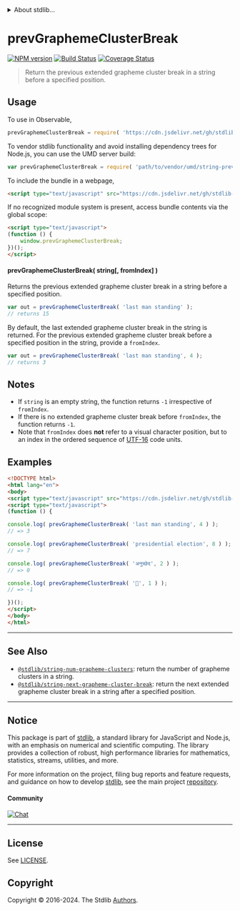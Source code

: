 <!--

@license Apache-2.0

Copyright (c) 2021 The Stdlib Authors.

Licensed under the Apache License, Version 2.0 (the "License");
you may not use this file except in compliance with the License.
You may obtain a copy of the License at

   http://www.apache.org/licenses/LICENSE-2.0

Unless required by applicable law or agreed to in writing, software
distributed under the License is distributed on an "AS IS" BASIS,
WITHOUT WARRANTIES OR CONDITIONS OF ANY KIND, either express or implied.
See the License for the specific language governing permissions and
limitations under the License.

-->


<details>
  <summary>
    About stdlib...
  </summary>
  <p>We believe in a future in which the web is a preferred environment for numerical computation. To help realize this future, we've built stdlib. stdlib is a standard library, with an emphasis on numerical and scientific computation, written in JavaScript (and C) for execution in browsers and in Node.js.</p>
  <p>The library is fully decomposable, being architected in such a way that you can swap out and mix and match APIs and functionality to cater to your exact preferences and use cases.</p>
  <p>When you use stdlib, you can be absolutely certain that you are using the most thorough, rigorous, well-written, studied, documented, tested, measured, and high-quality code out there.</p>
  <p>To join us in bringing numerical computing to the web, get started by checking us out on <a href="https://github.com/stdlib-js/stdlib">GitHub</a>, and please consider <a href="https://opencollective.com/stdlib">financially supporting stdlib</a>. We greatly appreciate your continued support!</p>
</details>

# prevGraphemeClusterBreak

[![NPM version][npm-image]][npm-url] [![Build Status][test-image]][test-url] [![Coverage Status][coverage-image]][coverage-url] <!-- [![dependencies][dependencies-image]][dependencies-url] -->

> Return the previous extended grapheme cluster break in a string before a specified position.

<!-- Section to include introductory text. Make sure to keep an empty line after the intro `section` element and another before the `/section` close. -->

<section class="intro">

</section>

<!-- /.intro -->

<!-- Package usage documentation. -->



<section class="usage">

## Usage

To use in Observable,

```javascript
prevGraphemeClusterBreak = require( 'https://cdn.jsdelivr.net/gh/stdlib-js/string-prev-grapheme-cluster-break@umd/browser.js' )
```

To vendor stdlib functionality and avoid installing dependency trees for Node.js, you can use the UMD server build:

```javascript
var prevGraphemeClusterBreak = require( 'path/to/vendor/umd/string-prev-grapheme-cluster-break/index.js' )
```

To include the bundle in a webpage,

```html
<script type="text/javascript" src="https://cdn.jsdelivr.net/gh/stdlib-js/string-prev-grapheme-cluster-break@umd/browser.js"></script>
```

If no recognized module system is present, access bundle contents via the global scope:

```html
<script type="text/javascript">
(function () {
    window.prevGraphemeClusterBreak;
})();
</script>
```

#### prevGraphemeClusterBreak( string\[, fromIndex] )

Returns the previous extended grapheme cluster break in a string before a specified position.

```javascript
var out = prevGraphemeClusterBreak( 'last man standing' );
// returns 15
```

By default, the last extended grapheme cluster break in the string is returned. For the previous extended grapheme cluster break before a specified position in the string, provide a `fromIndex`.

```javascript
var out = prevGraphemeClusterBreak( 'last man standing', 4 );
// returns 3
```

</section>

<!-- /.usage -->

<!-- Package usage notes. Make sure to keep an empty line after the `section` element and another before the `/section` close. -->

<section class="notes">

## Notes

-   If `string` is an empty string, the function returns `-1` irrespective of `fromIndex`.
-   If there is no extended grapheme cluster break before `fromIndex`, the function returns `-1`.
-   Note that `fromIndex` does **not** refer to a visual character position, but to an index in the ordered sequence of [UTF-16][utf-16] code units.

</section>

<!-- /.notes -->

<!-- Package usage examples. -->

<section class="examples">

## Examples

<!-- eslint no-undef: "error" -->

```html
<!DOCTYPE html>
<html lang="en">
<body>
<script type="text/javascript" src="https://cdn.jsdelivr.net/gh/stdlib-js/string-prev-grapheme-cluster-break@umd/browser.js"></script>
<script type="text/javascript">
(function () {

console.log( prevGraphemeClusterBreak( 'last man standing', 4 ) );
// => 3

console.log( prevGraphemeClusterBreak( 'presidential election', 8 ) );
// => 7

console.log( prevGraphemeClusterBreak( 'अनुच्छेद', 2 ) );
// => 0

console.log( prevGraphemeClusterBreak( '🌷', 1 ) );
// => -1

})();
</script>
</body>
</html>
```

</section>

<!-- /.examples -->

<!-- Section for describing a command-line interface. -->



<!-- Section to include cited references. If references are included, add a horizontal rule *before* the section. Make sure to keep an empty line after the `section` element and another before the `/section` close. -->

<section class="references">

</section>

<!-- /.references -->

<!-- Section for related `stdlib` packages. Do not manually edit this section, as it is automatically populated. -->

<section class="related">

* * *

## See Also

-   <span class="package-name">[`@stdlib/string-num-grapheme-clusters`][@stdlib/string/num-grapheme-clusters]</span><span class="delimiter">: </span><span class="description">return the number of grapheme clusters in a string.</span>
-   <span class="package-name">[`@stdlib/string-next-grapheme-cluster-break`][@stdlib/string/next-grapheme-cluster-break]</span><span class="delimiter">: </span><span class="description">return the next extended grapheme cluster break in a string after a specified position.</span>

</section>

<!-- /.related -->

<!-- Section for all links. Make sure to keep an empty line after the `section` element and another before the `/section` close. -->


<section class="main-repo" >

* * *

## Notice

This package is part of [stdlib][stdlib], a standard library for JavaScript and Node.js, with an emphasis on numerical and scientific computing. The library provides a collection of robust, high performance libraries for mathematics, statistics, streams, utilities, and more.

For more information on the project, filing bug reports and feature requests, and guidance on how to develop [stdlib][stdlib], see the main project [repository][stdlib].

#### Community

[![Chat][chat-image]][chat-url]

---

## License

See [LICENSE][stdlib-license].


## Copyright

Copyright &copy; 2016-2024. The Stdlib [Authors][stdlib-authors].

</section>

<!-- /.stdlib -->

<!-- Section for all links. Make sure to keep an empty line after the `section` element and another before the `/section` close. -->

<section class="links">

[npm-image]: http://img.shields.io/npm/v/@stdlib/string-prev-grapheme-cluster-break.svg
[npm-url]: https://npmjs.org/package/@stdlib/string-prev-grapheme-cluster-break

[test-image]: https://github.com/stdlib-js/string-prev-grapheme-cluster-break/actions/workflows/test.yml/badge.svg?branch=main
[test-url]: https://github.com/stdlib-js/string-prev-grapheme-cluster-break/actions/workflows/test.yml?query=branch:main

[coverage-image]: https://img.shields.io/codecov/c/github/stdlib-js/string-prev-grapheme-cluster-break/main.svg
[coverage-url]: https://codecov.io/github/stdlib-js/string-prev-grapheme-cluster-break?branch=main

<!--

[dependencies-image]: https://img.shields.io/david/stdlib-js/string-prev-grapheme-cluster-break.svg
[dependencies-url]: https://david-dm.org/stdlib-js/string-prev-grapheme-cluster-break/main

-->

[chat-image]: https://img.shields.io/gitter/room/stdlib-js/stdlib.svg
[chat-url]: https://app.gitter.im/#/room/#stdlib-js_stdlib:gitter.im

[stdlib]: https://github.com/stdlib-js/stdlib

[stdlib-authors]: https://github.com/stdlib-js/stdlib/graphs/contributors

[cli-section]: https://github.com/stdlib-js/string-prev-grapheme-cluster-break#cli
[cli-url]: https://github.com/stdlib-js/string-prev-grapheme-cluster-break/tree/cli
[@stdlib/string-prev-grapheme-cluster-break]: https://github.com/stdlib-js/string-prev-grapheme-cluster-break/tree/main

[umd]: https://github.com/umdjs/umd
[es-module]: https://developer.mozilla.org/en-US/docs/Web/JavaScript/Guide/Modules

[deno-url]: https://github.com/stdlib-js/string-prev-grapheme-cluster-break/tree/deno
[deno-readme]: https://github.com/stdlib-js/string-prev-grapheme-cluster-break/blob/deno/README.md
[umd-url]: https://github.com/stdlib-js/string-prev-grapheme-cluster-break/tree/umd
[umd-readme]: https://github.com/stdlib-js/string-prev-grapheme-cluster-break/blob/umd/README.md
[esm-url]: https://github.com/stdlib-js/string-prev-grapheme-cluster-break/tree/esm
[esm-readme]: https://github.com/stdlib-js/string-prev-grapheme-cluster-break/blob/esm/README.md
[branches-url]: https://github.com/stdlib-js/string-prev-grapheme-cluster-break/blob/main/branches.md

[stdlib-license]: https://raw.githubusercontent.com/stdlib-js/string-prev-grapheme-cluster-break/main/LICENSE

[standard-streams]: https://en.wikipedia.org/wiki/Standard_streams

[utf-16]: https://en.wikipedia.org/wiki/UTF-16

<!-- <related-links> -->

[@stdlib/string/num-grapheme-clusters]: https://github.com/stdlib-js/string-num-grapheme-clusters/tree/umd

[@stdlib/string/next-grapheme-cluster-break]: https://github.com/stdlib-js/string-next-grapheme-cluster-break/tree/umd

<!-- </related-links> -->

</section>

<!-- /.links -->
